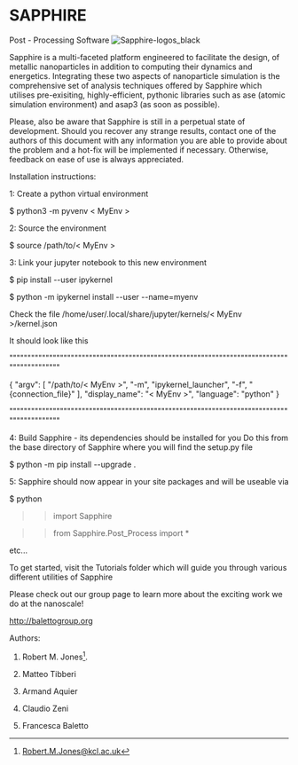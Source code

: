 # SAPPHIRE
Post - Processing Software
![Sapphire-logos_black](https://user-images.githubusercontent.com/52043020/154812758-c0184aa5-c2d0-4b5c-b23f-5955221d1d79.png)

Sapphire is a multi-faceted platform engineered to facilitate the design, of metallic nanoparticles in addition to computing their dynamics and energetics. Integrating these two aspects of nanoparticle simulation is the comprehensive set of analysis techniques offered by Sapphire which utilises pre-exisiting, highly-efficient, pythonic libraries such as ase (atomic simulation environment) and asap3 (as soon as possible).

Please, also be aware that Sapphire is still in a perpetual state of development. Should you recover any strange results, contact one of the authors of this document with any information you are able to provide about the problem and a hot-fix will be implemented if necessary. Otherwise, feedback on ease of use is always appreciated.

Installation instructions:

1: Create a python virtual environment

$ python3 -m pyvenv < MyEnv >

2: Source the environment

$ source /path/to/< MyEnv >

3: Link your jupyter notebook to this new environment

$ pip install --user ipykernel

$ python -m ipykernel install --user --name=myenv

Check the file /home/user/.local/share/jupyter/kernels/< MyEnv >/kernel.json

It should look like this

"""""""""""""""""""""""""""""""""""""""""""""""""""""""""""""""""""""""""""""""""""""""""""

{
 "argv": [
  "/path/to/< MyEnv >",
  "-m",
  "ipykernel_launcher",
  "-f",
  "{connection_file}"
 ],
 "display_name": "< MyEnv >",
 "language": "python"
}

"""""""""""""""""""""""""""""""""""""""""""""""""""""""""""""""""""""""""""""""""""""""""""


4: Build Sapphire - its dependencies should be installed for you
Do this from the base directory of Sapphire where you will find the setup.py file

$ python -m pip install --upgrade .

5: Sapphire should now appear in your site packages and will be useable via

$ python

>>import Sapphire

>>from Sapphire.Post_Process import * 

etc...


To get started, visit the Tutorials folder which will guide you through various different utilities of Sapphire 

Please check out our group page to learn more about the exciting work we do at the nanoscale! 

http://balettogroup.org

Authors:

1. Robert M. Jones[^1].

2. Matteo Tibberi

3. Armand Aquier

4. Claudio Zeni

5. Francesca Baletto

[^1]: Robert.M.Jones@kcl.ac.uk
